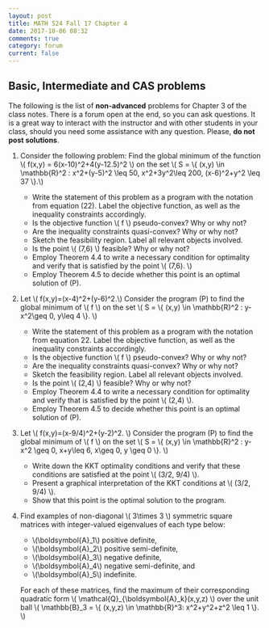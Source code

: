 ```yaml
---
layout: post
title: MATH 524 Fall 17 Chapter 4
date: 2017-10-06 08:32
comments: true
category: forum
current: false
---
```


## Basic, Intermediate and CAS problems

<div class="alert alert-info">
The following is the list of <strong>non-advanced</strong> problems for Chapter 3 of the class notes.  There is a forum open at the end, so you can ask questions.  It is a great way to interact with the instructor and with other students in your class, should you need some assistance with any question. Please, <strong>do not post solutions</strong>.
</div>

1. Consider the following problem: Find the global minimum of the function \\( f(x,y) = 6(x-10)^2+4(y-12.5)^2 \\) on the set \\( S = \\{ (x,y) \in \mathbb{R}^2 : x^2+(y-5)^2 \leq 50, x^2+3y^2\leq 200, (x-6)^2+y^2 \leq 37 \\}.\\)

	* Write the statement of this problem as a program with the notation from equation (22).  Label the objective function, as well as the inequality constraints accordingly.
	* Is the objective function \\( f \\) pseudo-convex? Why or why not?
	* Are the inequality constraints quasi-convex?  Why or why not?
	* Sketch the feasibility region.  Label all relevant objects involved.
	* Is the point \\( (7,6) \\) feasible?  Why or why not?
	* Employ Theorem 4.4 to write a necessary condition for optimality and verify that is satisfied by the point \\( (7,6). \\)
	* Employ Theorem 4.5 to decide whether this point is an optimal solution of (P).


2. Let \\( f(x,y)=(x-4)^2+(y-6)^2.\\)  Consider the program (P) to find the global minimum of \\( f \\) on the set \\( S = \\{ (x,y) \in \mathbb{R}^2 : y-x^2\geq 0, y\leq 4 \\}. \\)

	* Write the statement of this problem as a program with the notation from equation 22.  Label the objective function, as well as the inequality constraints accordingly.
	* Is the objective function \\( f \\) pseudo-convex? Why or why not?
	* Are the inequality constraints quasi-convex?  Why or why not?
	* Sketch the feasibility region.  Label all relevant objects involved.
	* Is the point \\( (2,4) \\) feasible?  Why or why not?
	* Employ Theorem 4.4 to write a necessary condition for optimality and verify that is satisfied by the point \\( (2,4) \\).
	* Employ Theorem 4.5 to decide whether this point is an optimal solution of (P).

3. Let \\( f(x,y)=(x-9/4)^2+(y-2)^2. \\)  Consider the program (P) to find the global minimum of \\( f \\) on the set \\( S = \\{ (x,y) \in \mathbb{R}^2 : y-x^2 \geq 0, x+y\leq 6, x\geq 0, y \geq 0 \\}. \\) 

	* Write down the KKT optimality conditions and verify that these conditions are satisfied at the point \\( (3/2, 9/4) \\).
	* Present a graphical interpretation of the KKT conditions at \\( (3/2, 9/4) \\).
	* Show that this point is the optimal solution to the program.

4. Find examples of non-diagonal \\( 3\times 3 \\) symmetric square matrices with integer-valued eigenvalues of each type below: 

	* \\(\boldsymbol{A}_1\\) positive definite, 
	* \\(\boldsymbol{A}_2\\) positive semi-definite, 
	* \\(\boldsymbol{A}_3\\) negative definite, 
	* \\(\boldsymbol{A}_4\\) negative semi-definite, and 
	* \\(\boldsymbol{A}_5\\) indefinite. 

	For each of these matrices, find the maximum of their corresponding quadratic form \\( \mathcal{Q}_{\boldsymbol{A}_k}(x,y,z) \\) over the unit ball \\( \mathbb{B}_3 = \\{ (x,y,z) \in \mathbb{R}^3: x^2+y^2+z^2 \leq 1 \\}. \\)
